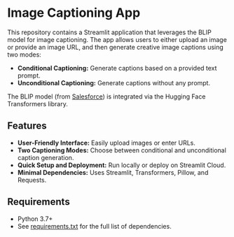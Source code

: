 # Image Captioning App

This repository contains a Streamlit application that leverages the BLIP model for image captioning. The app allows users to either upload an image or provide an image URL, and then generate creative image captions using two modes:

- **Conditional Captioning:** Generate captions based on a provided text prompt.
- **Unconditional Captioning:** Generate captions without any prompt.

The BLIP model (from [Salesforce](https://www.salesforce.com/)) is integrated via the Hugging Face Transformers library.

## Features

- **User-Friendly Interface:** Easily upload images or enter URLs.
- **Two Captioning Modes:** Choose between conditional and unconditional caption generation.
- **Quick Setup and Deployment:** Run locally or deploy on Streamlit Cloud.
- **Minimal Dependencies:** Uses Streamlit, Transformers, Pillow, and Requests.

## Requirements

- Python 3.7+
- See [requirements.txt](requirements.txt) for the full list of dependencies.



